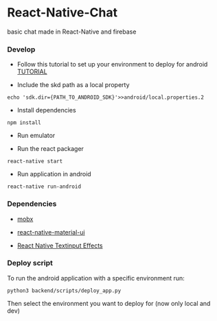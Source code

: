 # React-Native-Chat
basic chat made in React-Native and firebase


### Develop
* Follow this tutorial to set up your environment to deploy for android [TUTORIAL](http://facebook.github.io/react-native/releases/0.23/docs/android-setup.html)

* Include the skd path as a local property
```
echo 'sdk.dir={PATH_TO_ANDROID_SDK}'>>android/local.properties.2
```

* Install dependencies
```
npm install
```

* Run emulator

* Run the react packager
```
react-native start
```

* Run application in android
```
react-native run-android
```

### Dependencies

* [mobx](https://medium.com/react-native-training/react-native-with-mobx-getting-started-ba7e18d8ff44#.9abxnq9te)

* [react-native-material-ui](https://github.com/xotahal/react-native-material-ui)

* [React Native Textinput Effects](https://github.com/halilb/react-native-textinput-effects)


### Deploy script

To run the android application with a specific environment run:

```
python3 backend/scripts/deploy_app.py
```

Then select the environment you want to deploy for (now only local and dev)